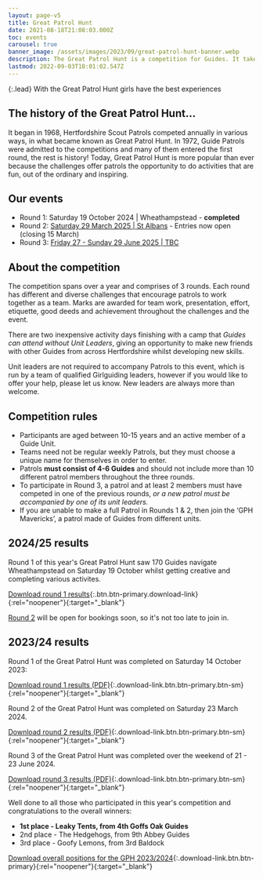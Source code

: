 ```yaml
---
layout: page-v5
title: Great Patrol Hunt
date: 2021-08-18T21:08:03.000Z
toc: events
carousel: true
banner_image: /assets/images/2023/09/great-patrol-hunt-banner.webp
description: The Great Patrol Hunt is a competition for Guides. It takes place over three rounds culminating in a residential weekend.
lastmod: 2022-09-03T10:01:02.547Z
---
```

{:.lead}
With the Great Patrol Hunt girls have the best experiences

## The history of the Great Patrol Hunt&#8230;

It began in 1968, Hertfordshire Scout Patrols competed annually in various ways, in what became known as Great Patrol Hunt. In 1972, Guide Patrols were admitted to the competitions and many of them entered the first round, the rest is history! Today, Great Patrol Hunt is more popular than ever because the challenges offer patrols the opportunity to do activities that are fun, out of the ordinary and inspiring.

## Our events

- Round 1: Saturday 19 October 2024 \| Wheathampstead - **completed**
- Round 2: [Saturday 29 March 2025 \| St Albans](/event/gph-r2/) - Entries now open (closing 15 March)
- Round 3: [Friday 27 - Sunday 29 June 2025 \| TBC](/event/gph-r3/)

## About the competition

The competition spans over a year and comprises of 3 rounds. Each round has different and diverse challenges that encourage patrols to work together as a team. Marks are awarded for team work, presentation, effort, etiquette, good deeds and achievement throughout the challenges and the event.

There are two inexpensive activity days finishing with a camp that *Guides can attend without Unit Leaders*, giving an opportunity to make new friends with other Guides from across Hertfordshire whilst developing new skills.

Unit leaders are not required to accompany Patrols to this event, which is run by a team of qualified Girlguiding leaders, however if you would like to offer your help, please let us know.  New leaders are always more than welcome.

## Competition rules

- Participants are aged between 10-15 years and an active member of a Guide Unit.
- Teams need not be regular weekly Patrols, but they must choose a unique name for themselves in order to enter.
- Patrols **must consist of 4-6 Guides** and should not include more than 10 different patrol members throughout the three rounds.
- To participate in Round 3, a patrol and at least 2 members must have competed in one of the previous rounds, *or a new patrol must be accompanied by one of its unit leaders.*
- If you are unable to make a full Patrol in Rounds 1 &amp; 2,  then  join the &#8216;GPH Mavericks&#8217;, a patrol made of Guides from different units.

## 2024/25 results

Round 1 of this year's Great Patrol Hunt saw 170 Guides navigate Wheathampstead on Saturday 19 October whilst getting creative and completing various activites.

[Download round 1 results](/assets/docs/2024/gph-2425-r1-results.pdf){:.btn.btn-primary.download-link}{:rel="noopener"}{:target="_blank"}

[Round 2](/event/gph-r2/) will be open for bookings soon, so it's not too late to join in.

## 2023/24 results

Round 1 of the Great Patrol Hunt was completed on Saturday 14 October 2023:

[Download round 1 results (PDF)](/assets/docs/2023/great-patrol-hunt-round1-23-24.pdf){:.download-link.btn.btn-primary.btn-sm}{:rel="noopener"}{:target="_blank"}

Round 2 of the Great Patrol Hunt was completed on Saturday 23 March 2024.

[Download round 2 results (PDF)](/assets/docs/2024/gph-2024-r2-results.pdf){:.download-link.btn.btn-primary.btn-sm}{:rel="noopener"}{:target="_blank"}

Round 3 of the Great Patrol Hunt was completed over the weekend of 21 - 23 June 2024.

[Download round 3 results (PDF)](/assets/docs/2024/gph-2024-r3-results.pdf){:.download-link.btn.btn-primary.btn-sm}{:rel="noopener"}{:target="_blank"}

Well done to all those who participated in this year's competition and congratulations to the overall winners:

- **1st place - Leaky Tents, from 4th Goffs Oak Guides**
- 2nd place - The Hedgehogs, from 9th Abbey Guides
- 3rd place - Goofy Lemons, from 3rd Baldock

[Download overall positions for the GPH 2023/2024](/assets/docs/2024/gph-2024-overall-results.pdf){:.download-link.btn.btn-primary}{:rel="noopener"}{:target="_blank"}
